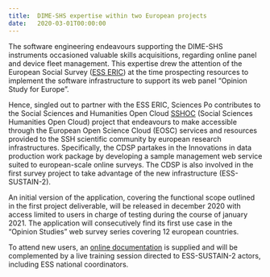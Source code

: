 ```yaml
---
title:  DIME-SHS expertise within two European projects
date:   2020-03-01T00:00:00
---
```

The software engineering endeavours supporting the DIME-SHS instruments occasioned valuable skills acquisitions, regarding online panel and device fleet management. This expertise drew the attention of the European Social Survey ([ESS ERIC](https://www.europeansocialsurvey.org)) at the time prospecting resources to implement the software infrastructure to support its web panel “Opinion Study for Europe”.


Hence, singled out to partner with the ESS ERIC,  Sciences Po contributes to the Social Sciences and Humanities Open Cloud [SSHOC](https://sshopencloud.eu/) (Social Sciences Humanities Open Cloud) project that endeavours to make accessible through the European Open Science Cloud (EOSC) services and resources provided to the SSH scientific community by european research infrastructures. Specifically, the CDSP partakes in the Innovations in data production work package by developing a sample management web service suited to european-scale online surveys. The CDSP is also involved in the first survey project to take advantage of the new infrastructure (ESS-SUSTAIN-2).

An initial  version of the application, covering the functional scope outlined in the first project deliverable, will be released in december 2020 with access limited to users in charge of testing during the course of january 2021. The application will consecutively find its first use case in the “Opinion Studies” web survey series covering 12 european countries.

To attend new users, an [online documentation](https://cdsp-scpo.github.io/wpss-doc/) is supplied and will be complemented by a live training session directed  to ESS-SUSTAIN-2 actors, including ESS national coordinators.
